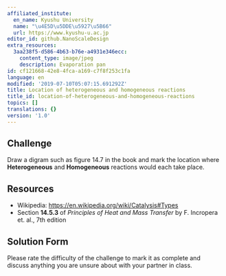 ```yaml
---
affiliated_institute:
  en_name: Kyushu University
  name: "\u4E5D\u5DDE\u5927\u5B66"
  url: https://www.kyushu-u.ac.jp
editor_id: github.NanoScaleDesign
extra_resources:
  3aa238f5-d586-4b63-b76e-a4931e346ecc:
    content_type: image/jpeg
    description: Evaporation pan
id: cf121668-42e8-4fca-a169-c7f8f253c1fa
language: en
modified: '2019-07-10T05:07:15.691292Z'
title: Location of heterogeneous and homogeneous reactions
title_id: location-of-heterogeneous-and-homogeneous-reactions
topics: []
translations: {}
version: '1.0'
---
```


## Challenge
Draw a digram such as figure 14.7 in the book and mark the location where **Heterogeneous** and **Homogeneous** reactions would each take place.


## Resources

- Wikipedia: https://en.wikipedia.org/wiki/Catalysis#Types
- Section **14.5.3** of *Principles of Heat and Mass Transfer* by F. Incropera et. al., 7th edition


## Solution Form
Please rate the difficulty of the challenge to mark it as complete and discuss anything you are unsure about with your partner in class.
